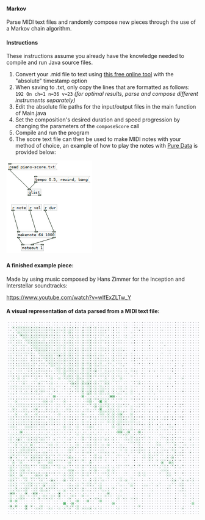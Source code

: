 #### Markov
Parse MIDI text files and randomly compose new pieces through the use of a Markov chain algorithm.

#### Instructions
These instructions assume you already have the knowledge needed to compile and run Java source files.

1. Convert your .mid file to text using [this free online tool](http://flashmusicgames.com/midi/mid2txt.php) with the "absolute" timestamp option
2. When saving to .txt, only copy the lines that are formatted as follows: `192 On ch=1 n=36 v=23` *(for optimal results, parse and compose different instruments separately)*
3. Edit the absolute file paths for the input/output files in the main function of Main.java
4. Set the composition's desired duration and speed progression by changing the parameters of the `composeScore` call
5. Compile and run the program
6. The score text file can then be used to make MIDI notes with your method of choice, an example of how to play the notes with [Pure Data](https://puredata.info/) is provided below: 

![](https://raw.githubusercontent.com/Bennett-Lynch/Markov/master/samples/pure-data-setup.png)

#### A finished example piece:
Made by using music composed by Hans Zimmer for the Inception and Interstellar soundtracks:

https://www.youtube.com/watch?v=wlfExZLTw_Y

#### A visual representation of data parsed from a MIDI text file:
![](https://raw.githubusercontent.com/Bennett-Lynch/Markov/master/samples/visual-representation.png)

